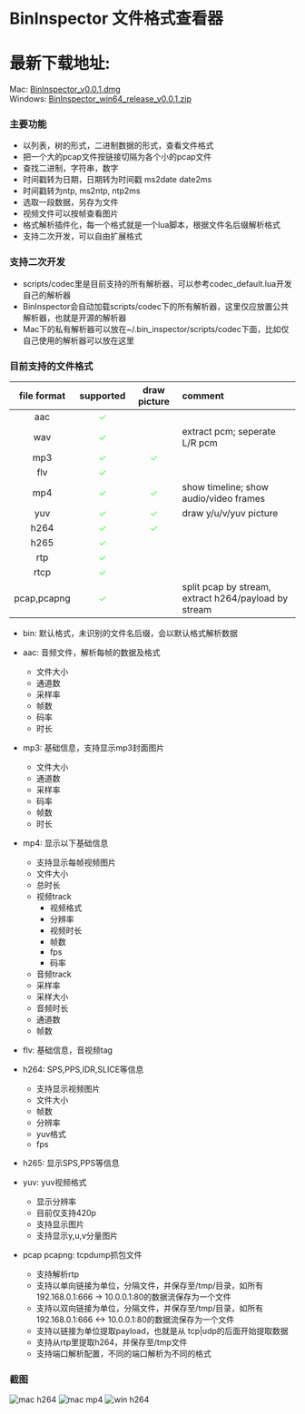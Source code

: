 # BinInspector 文件格式查看器
# 最新下载地址:
  Mac: [BinInspector_v0.0.1.dmg](https://github.com/tongpengfei/bin_inspector/releases/download/v0.0.1/BinInspector_v0.0.1.dmg)  
  Windows: [BinInspector_win64_release_v0.0.1.zip](https://github.com/tongpengfei/bin_inspector/releases/download/v0.0.1/BinInspector_win64_release_v0.0.1.zip)
  
  
### 主要功能
  * 以列表，树的形式，二进制数据的形式，查看文件格式
  * 把一个大的pcap文件按链接切隔为各个小的pcap文件
  * 查找二进制，字符串，数字
  * 时间戳转为日期，日期转为时间戳 ms2date date2ms
  * 时间戳转为ntp, ms2ntp, ntp2ms
  * 选取一段数据，另存为文件
  * 视频文件可以按帧查看图片
  * 格式解析插件化，每一个格式就是一个lua脚本，根据文件名后缀解析格式
  * 支持二次开发，可以自由扩展格式

### 支持二次开发
  * scripts/codec里是目前支持的所有解析器，可以参考codec_default.lua开发自己的解析器
  * BinInspector会自动加载scripts/codec下的所有解析器，这里仅应放置公共解析器，也就是开源的解析器
  * Mac下的私有解析器可以放在~/.bin_inspector/scripts/codec下面，比如仅自己使用的解析器可以放在这里

### 目前支持的文件格式

| file format | supported | draw picture | comment |
| :-----: | :----: | :----: | :---- |
| aac | <font color='#33FF33'>✓</font> |   |   |
| wav | <font color='#33FF33'>✓</font> |   | extract pcm; seperate L/R pcm  |
| mp3 | <font color='#33FF33'>✓</font> | <font color='#33FF33'>✓</font> |   |
| flv | <font color='#33FF33'>✓</font> |   |   |
| mp4 | <font color='#33FF33'>✓</font> | <font color='#33FF33'>✓</font> | show timeline; show audio/video frames  |
| yuv | <font color='#33FF33'>✓</font> | <font color='#33FF33'>✓</font> | draw y/u/v/yuv picture  |
| h264 | <font color='#33FF33'>✓</font> | <font color='#33FF33'>✓</font> |   |
| h265 | <font color='#33FF33'>✓</font> |   |   |
| rtp | <font color='#33FF33'>✓</font> |   |   |
| rtcp | <font color='#33FF33'>✓</font> |   |   |
| pcap,pcapng | <font color='#33FF33'>✓</font> |  | split pcap by stream, extract h264/payload by stream |

  * bin: 默认格式，未识别的文件名后缀，会以默认格式解析数据
  * aac: 音频文件，解析每帧的数据及格式
    * 文件大小
    * 通道数
    * 采样率
    * 帧数
    * 码率
    * 时长
  * mp3: 基础信息，支持显示mp3封面图片
    * 文件大小
    * 通道数
    * 采样率
    * 码率
    * 帧数
    * 时长
    
  * mp4: 显示以下基础信息
    * 支持显示每帧视频图片
    * 文件大小
    * 总时长
    * 视频track
      * 视频格式
      * 分辨率
      * 视频时长
      * 帧数
      * fps
      * 码率
    * 音频track
     * 采样率
     * 采样大小
     * 音频时长
     * 通道数
     * 帧数
     
  * flv: 基础信息，音视频tag
  
  * h264: SPS,PPS,IDR,SLICE等信息
    * 支持显示视频图片
    * 文件大小
    * 帧数
    * 分辨率
    * yuv格式
    * fps
    
  * h265: 显示SPS,PPS等信息
  
  * yuv: yuv视频格式
    * 显示分辨率
    * 目前仅支持420p
    * 支持显示图片
    * 支持显示y,u,v分量图片
    
  * pcap pcapng: tcpdump抓包文件
    * 支持解析rtp
    * 支持以单向链接为单位，分隔文件，并保存至/tmp/目录，如所有192.168.0.1:666 -> 10.0.0.1:80的数据流保存为一个文件
    * 支持以双向链接为单位，分隔文件，并保存至/tmp/目录，如所有192.168.0.1:666 <-> 10.0.0.1:80的数据流保存为一个文件
    * 支持以链接为单位提取payload，也就是从 tcp|udp的后面开始提取数据
    * 支持从rtp里提取h264，并保存至/tmp文件
    * 支持端口解析配置，不同的端口解析为不同的格式

### 截图
![mac h264](doc/screenshots/mac_h264.png)
![mac mp4](doc/screenshots/mac_mp4.png)
![win h264](doc/screenshots/win_h264.png)
